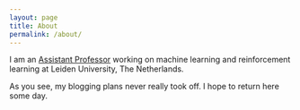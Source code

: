 ```yaml
---
layout: page
title: About
permalink: /about/
---
```


I am an [Assistant Professor](https://thomasmoerland.nl) working on machine learning and reinforcement learning at Leiden University, The Netherlands.

As you see, my blogging plans never really took off. I hope to return here some day.  
